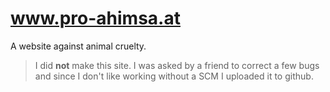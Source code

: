 # www.pro-ahimsa.at

A website against animal cruelty.

> I did **not** make this site. I was asked by a friend to correct a few bugs
> and since I don't like working without a SCM I uploaded it to github.
